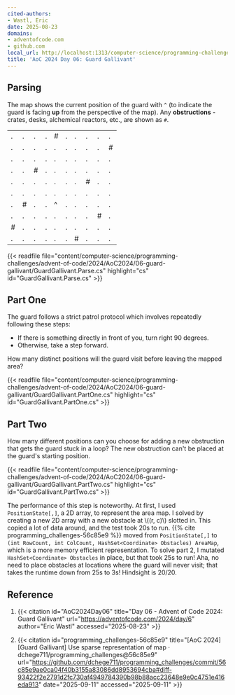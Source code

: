 ```yaml
---
cited-authors:
- Wastl, Eric
date: 2025-08-23
domains:
- adventofcode.com
- github.com
local_url: http://localhost:1313/computer-science/programming-challenges/advent-of-code/2024/AoC2024/06-guard-gallivant/06-guard-gallivant/
title: 'AoC 2024 Day 06: Guard Gallivant'
---
```


## Parsing

The map shows the current position of the guard with `^` (to indicate the guard
is facing **up** from the perspective of the map). Any **obstructions** -
crates, desks, alchemical reactors, etc., are shown as `#`.

<table>
<tr><td>.</td><td>.</td><td>.</td><td>.</td><td>#</td><td>.</td><td>.</td><td>.</td><td>.</td><td>.</td></tr>
<tr><td>.</td><td>.</td><td>.</td><td>.</td><td>.</td><td>.</td><td>.</td><td>.</td><td>.</td><td>#</td></tr>
<tr><td>.</td><td>.</td><td>.</td><td>.</td><td>.</td><td>.</td><td>.</td><td>.</td><td>.</td><td>.</td></tr>
<tr><td>.</td><td>.</td><td>#</td><td>.</td><td>.</td><td>.</td><td>.</td><td>.</td><td>.</td><td>.</td></tr>
<tr><td>.</td><td>.</td><td>.</td><td>.</td><td>.</td><td>.</td><td>.</td><td>#</td><td>.</td><td>.</td></tr>
<tr><td>.</td><td>.</td><td>.</td><td>.</td><td>.</td><td>.</td><td>.</td><td>.</td><td>.</td><td>.</td></tr>
<tr><td>.</td><td>#</td><td>.</td><td>.</td><td>^</td><td>.</td><td>.</td><td>.</td><td>.</td><td>.</td></tr>
<tr><td>.</td><td>.</td><td>.</td><td>.</td><td>.</td><td>.</td><td>.</td><td>.</td><td>#</td><td>.</td></tr>
<tr><td>#</td><td>.</td><td>.</td><td>.</td><td>.</td><td>.</td><td>.</td><td>.</td><td>.</td><td>.</td></tr>
<tr><td>.</td><td>.</td><td>.</td><td>.</td><td>.</td><td>.</td><td>#</td><td>.</td><td>.</td><td>.</td></tr>
</table>

{{< readfile
  file="content/computer-science/programming-challenges/advent-of-code/2024/AoC2024/06-guard-gallivant/GuardGallivant.Parse.cs"
  highlight="cs"
  id="GuardGallivant.Parse.cs" >}}

## Part One

The guard follows a strict patrol protocol which involves repeatedly following
these steps:

* If there is something directly in front of you, turn right 90 degrees.
* Otherwise, take a step forward.

How many distinct positions will the guard visit before leaving the mapped area?

{{< readfile
  file="content/computer-science/programming-challenges/advent-of-code/2024/AoC2024/06-guard-gallivant/GuardGallivant.PartOne.cs"
  highlight="cs"
  id="GuardGallivant.PartOne.cs" >}}

## Part Two

How many different positions can you choose for adding a new obstruction that
gets the guard stuck in a loop? The new obstruction can't be placed at the
guard's starting position.

{{< readfile
  file="content/computer-science/programming-challenges/advent-of-code/2024/AoC2024/06-guard-gallivant/GuardGallivant.PartTwo.cs"
  highlight="cs"
  id="GuardGallivant.PartTwo.cs" >}}

The performance of this step is noteworthy. At first, I used `PositionState[,]`,
a 2D array, to represent the area map. I solved by creating a new 2D array with
a new obstacle at \\((r, c)\\) slotted in. This copied a lot of data around, and
the test took 20s to run. {{% cite programming_challenges-56c85e9 %}} moved from
`PositionState[,]` to `(int RowCount, int ColCount, HashSet<Coordinate>
Obstacles) AreaMap`, which is a more memory efficient representation. To solve
part 2, I mutated `HashSet<Coordinate> Obstacles` in place, but that took 25s to
run! Aha, no need to place obstacles at locations where the guard will never
visit; that takes the runtime down from 25s to 3s! Hindsight is 20/20.

## Reference

1. {{< citation
  id="AoC2024Day06"
  title="Day 06 - Advent of Code 2024: Guard Gallivant"
  url="https://adventofcode.com/2024/day/6"
  author="Eric Wastl"
  accessed="2025-08-23" >}}

1. {{< citation
  id="programming_challenges-56c85e9"
  title="[AoC 2024] [Guard Gallivant] Use sparse representation of map · dchege711/programming_challenges@56c85e9"
  url="https://github.com/dchege711/programming_challenges/commit/56c85e9ae0ca04f40b3155a83086dd8953694cba#diff-93422f2e2791d2fc730af4949784390b98b88acc23648e9e0c4751e416eda913"
  date="2025-09-11"
  accessed="2025-09-11" >}}
